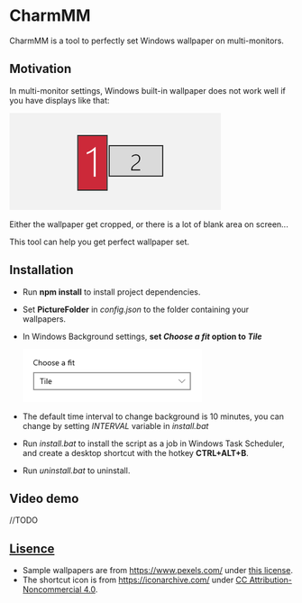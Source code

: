 # CharmMM

CharmMM is a tool to perfectly set Windows wallpaper on multi-monitors. 

## Motivation
In multi-monitor settings, Windows built-in wallpaper does not work well if you have displays like that:

![displays-illustration](./displays-illustration.png)

Either the wallpaper get cropped, or there is a lot of blank area on screen...

This tool can help you get perfect wallpaper set. 

## Installation
- Run **npm install** to install project dependencies.
- Set **PictureFolder** in *config.json* to the folder containing your wallpapers.
- In Windows Background settings, **set *Choose a fit* option to *Tile***
  
  ![choose-fit](./choose-fit.png)
- The default time interval to change background is 10 minutes, you can change by setting *INTERVAL* variable in *install.bat*
- Run *install.bat* to install the script as a job in Windows Task Scheduler, and create a desktop shortcut with the hotkey **CTRL+ALT+B**. 
- Run *uninstall.bat* to uninstall.

## Video demo
//TODO

## [Lisence](./LICENSE)
- Sample wallpapers are from https://www.pexels.com/ under [this license](https://www.pexels.com/license/).
- The shortcut icon is from https://iconarchive.com/ under [CC Attribution-Noncommercial 4.0](https://creativecommons.org/licenses/by-nc/4.0/).
